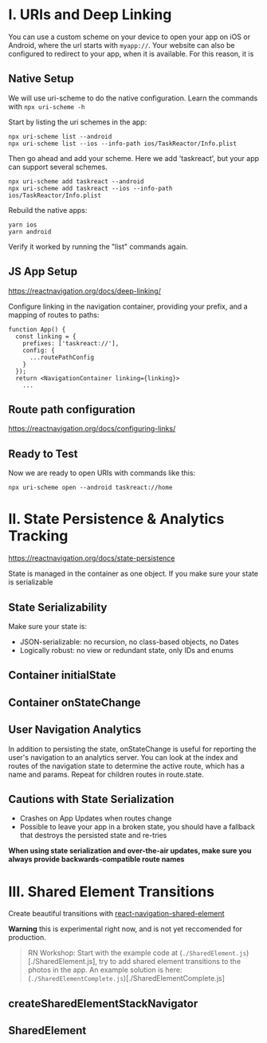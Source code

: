 # I. URIs and Deep Linking

You can use a custom scheme on your device to open your app on iOS or Android, where the url starts with `myapp://`. Your website can also be configured to redirect to your app, when it is available. For this reason, it is

## Native Setup

We will use uri-scheme to do the native configuration. Learn the commands with `npx uri-scheme -h`

Start by listing the uri schemes in the app:

```
npx uri-scheme list --android
npx uri-scheme list --ios --info-path ios/TaskReactor/Info.plist
```

Then go ahead and add your scheme. Here we add 'taskreact', but your app can support several schemes.

```
npx uri-scheme add taskreact --android
npx uri-scheme add taskreact --ios --info-path ios/TaskReactor/Info.plist
```

Rebuild the native apps:

```
yarn ios
yarn android
```

Verify it worked by running the "list" commands again.

## JS App Setup

https://reactnavigation.org/docs/deep-linking/

Configure linking in the navigation container, providing your prefix, and a mapping of routes to paths:

```
function App() {
  const linking = {
    prefixes: ['taskreact://'],
    config: {
      ...routePathConfig
    }
  });
  return <NavigationContainer linking={linking}>
    ...
```

## Route path configuration

https://reactnavigation.org/docs/configuring-links/

## Ready to Test

Now we are ready to open URIs with commands like this:

```
npx uri-scheme open --android taskreact://home

```

# II. State Persistence & Analytics Tracking

https://reactnavigation.org/docs/state-persistence

State is managed in the container as one object. If you make sure your state is serializable

## State Serializability

Make sure your state is:

- JSON-serializable: no recursion, no class-based objects, no Dates
- Logically robust: no view or redundant state, only IDs and enums

## Container initialState

## Container onStateChange

## User Navigation Analytics

In addition to persisting the state, onStateChange is useful for reporting the user's navigation to an analytics server. You can look at the index and routes of the navigation state to determine the active route, which has a name and params. Repeat for children routes in route.state.

## Cautions with State Serialization

- Crashes on App Updates when routes change
- Possible to leave your app in a broken state, you should have a fallback that destroys the persisted state and re-tries

**When using state serialization and over-the-air updates, make sure you always provide backwards-compatible route names**

# III. Shared Element Transitions

Create beautiful transitions with [react-navigation-shared-element](https://github.com/IjzerenHein/react-navigation-shared-element/tree/navigation-v5)

**Warning** this is experimental right now, and is not yet reccomended for production.

> RN Workshop: Start with the example code at (`./SharedElement.js`)[./SharedElement.js], try to add shared element transitions to the photos in the app. An example solution is here: (`./SharedElementComplete.js`)[./SharedElementComplete.js]

## createSharedElementStackNavigator

## SharedElement
